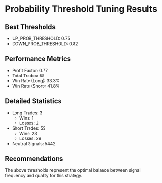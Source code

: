 # Probability Threshold Tuning Results

## Best Thresholds
- UP_PROB_THRESHOLD: 0.75
- DOWN_PROB_THRESHOLD: 0.82

## Performance Metrics
- Profit Factor: 0.77
- Total Trades: 58
- Win Rate (Long): 33.3%
- Win Rate (Short): 41.8%

## Detailed Statistics
- Long Trades: 3
  - Wins: 1
  - Losses: 2
- Short Trades: 55
  - Wins: 23
  - Losses: 29
- Neutral Signals: 5442

## Recommendations
The above thresholds represent the optimal balance between signal frequency and quality for this strategy.
